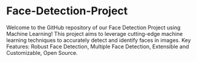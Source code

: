 # Face-Detection-Project
Welcome to the GitHub repository of our Face Detection Project using Machine Learning! This project aims to leverage cutting-edge machine learning techniques to accurately detect and identify faces in images. Key Features: Robust Face Detection, Multiple Face Detection, Extensible and Customizable, Open Source.
